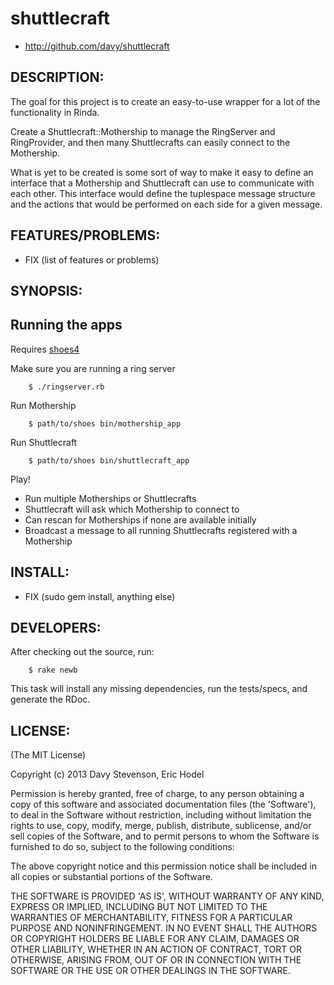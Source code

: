 # shuttlecraft

* http://github.com/davy/shuttlecraft

## DESCRIPTION:

The goal for this project is to create an easy-to-use wrapper for a lot of the functionality in Rinda. 

Create a Shuttlecraft::Mothership to manage the RingServer and RingProvider, and then many Shuttlecrafts can easily connect to the Mothership.

What is yet to be created is some sort of way to make it easy to define an interface that a Mothership and Shuttlecraft can use to communicate with each other. This interface would define the tuplespace message structure and the actions that would be performed on each side for a given message.

## FEATURES/PROBLEMS:

* FIX (list of features or problems)

## SYNOPSIS:

Running the apps
----------------

Requires [shoes4](https://github.com/shoes/shoes4)

Make sure you are running a ring server

        $ ./ringserver.rb
        
Run Mothership

        $ path/to/shoes bin/mothership_app
        
Run Shuttlecraft

        $ path/to/shoes bin/shuttlecraft_app
        
Play!

* Run multiple Motherships or Shuttlecrafts
* Shuttlecraft will ask which Mothership to connect to
* Can rescan for Motherships if none are available initially
* Broadcast a message to all running Shuttlecrafts registered with a Mothership

## INSTALL:

* FIX (sudo gem install, anything else)

## DEVELOPERS:

After checking out the source, run:

        $ rake newb

This task will install any missing dependencies, run the tests/specs,
and generate the RDoc.

## LICENSE:

(The MIT License)

Copyright (c) 2013 Davy Stevenson, Eric Hodel

Permission is hereby granted, free of charge, to any person obtaining
a copy of this software and associated documentation files (the
'Software'), to deal in the Software without restriction, including
without limitation the rights to use, copy, modify, merge, publish,
distribute, sublicense, and/or sell copies of the Software, and to
permit persons to whom the Software is furnished to do so, subject to
the following conditions:

The above copyright notice and this permission notice shall be
included in all copies or substantial portions of the Software.

THE SOFTWARE IS PROVIDED 'AS IS', WITHOUT WARRANTY OF ANY KIND,
EXPRESS OR IMPLIED, INCLUDING BUT NOT LIMITED TO THE WARRANTIES OF
MERCHANTABILITY, FITNESS FOR A PARTICULAR PURPOSE AND NONINFRINGEMENT.
IN NO EVENT SHALL THE AUTHORS OR COPYRIGHT HOLDERS BE LIABLE FOR ANY
CLAIM, DAMAGES OR OTHER LIABILITY, WHETHER IN AN ACTION OF CONTRACT,
TORT OR OTHERWISE, ARISING FROM, OUT OF OR IN CONNECTION WITH THE
SOFTWARE OR THE USE OR OTHER DEALINGS IN THE SOFTWARE.
